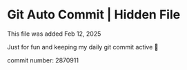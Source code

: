 # Git Auto Commit | Hidden File

This file was added Feb 12, 2025

Just for fun and keeping my daily git commit active 🤪

commit number: 2870911
